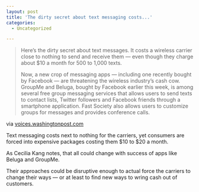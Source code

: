 ```yaml
---
layout: post
title: 'The dirty secret about text messaging costs...'
categories:
  - Uncategorized

---
```


<div class="posterous_autopost"><div class="posterous_bookmarklet_entry"> <blockquote class="posterous_long_quote"><p>Here&#8217;s the dirty secret about text messages. It costs a wireless carrier close to nothing to send and receive them &#8212; even though they charge about $10 a month for 500 to 1,000 texts. </p>    <p>Now, a new crop of messaging apps &#8212; including one recently bought by Facebook &#8212; are threatening the wireless industry&#8217;s cash cow. GroupMe and Beluga, bought by Facebook earlier this week, is among several free group messaging services that allows users to send texts to contact lists, Twitter followers and Facebook friends through a smartphone application. Fast Society also allows users to customize groups for messages and provides conference calls.</p></blockquote>    <div class="posterous_quote_citation">via <a href="http://voices.washingtonpost.com/posttech/2011/03/heres_the_dirty_secret_about.html">voices.washingtonpost.com</a></div> <p>Text messaging costs next to nothing for the carriers, yet consumers are forced into expensive packages costing them $10 to $20 a month.  </p><p>As Cecilia Kang notes, that all could change with success of apps like Beluga and GroupMe.  </p><p>Their approaches could be disruptive enough to actual force the carriers to change their ways &#8212; or at least to find new ways to wring cash out of customers.</p></div></div>

